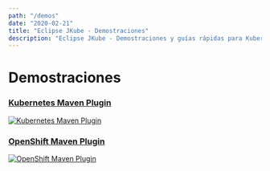 ```yaml
---
path: "/demos"
date: "2020-02-21"
title: "Eclipse JKube - Demostraciones"
description: "Eclipse JKube - Demostraciones y guías rápidas para Kubernetes y OpenShift"
---
```

<div class="hero">
<div class="hero-content">

# Demostraciones

</div>
</div>

### [Kubernetes Maven Plugin](https://asciinema.org/a/253747)

[![Kubernetes Maven Plugin](https://asciinema.org/a/335724.svg)](https://asciinema.org/a/335724)

### [OpenShift Maven Plugin](https://asciinema.org/a/253742)

[![OpenShift Maven Plugin](https://asciinema.org/a/335743.svg)](https://asciinema.org/a/335743)
